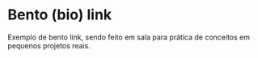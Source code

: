 # Bento (bio) link

Exemplo de bento link, sendo feito em sala para prática de conceitos em pequenos projetos reais.
